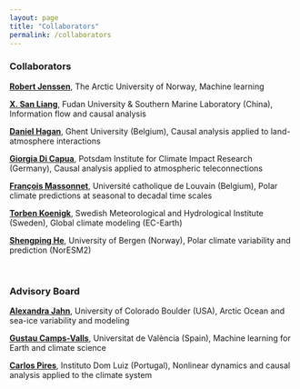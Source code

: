```yaml
---
layout: page
title: "Collaborators"
permalink: /collaborators
---
```


### Collaborators

[**Robert Jenssen**](https://en.uit.no/ansatte/person?p_document_id=41060), The Arctic University of Norway, Machine learning

[**X. San Liang**](https://aos.fudan.edu.cn/44/ae/c14809a410798/page.htm), Fudan University & Southern Marine Laboratory (China), Information flow and causal analysis

[**Daniel Hagan**](https://www.ugent.be/bw/environment/en/research/h-cel/staff/daniel-hagan.htm), Ghent University (Belgium), Causal analysis applied to land-atmosphere interactions

[**Giorgia Di Capua**](https://www.pik-potsdam.de/members/dicapua), Potsdam Institute for Climate Impact Research (Germany), Causal analysis applied to atmospheric teleconnections

[**François Massonnet**](https://www.elic.ucl.ac.be/index.php?id=73), Université catholique de Louvain (Belgium), Polar climate predictions at seasonal to decadal time scales

[**Torben Koenigk**](https://www.smhi.se/en/research/research-units/climate-research-at-the-rossby-centre/contact-us-at-the-rossby-centre/torben-koenigk), Swedish Meteorological and Hydrological Institute (Sweden), Global climate modeling (EC-Earth)

[**Shengping He**](https://www4.uib.no/en/find-employees/Shengping.He), University of Bergen (Norway), Polar climate variability and prediction (NorESM2)

&ensp;

### Advisory Board

[**Alexandra Jahn**](https://www.colorado.edu/instaar/alexandra-jahn), University of Colorado Boulder (USA), Arctic Ocean and sea-ice variability and modeling

[**Gustau Camps-Valls**](https://www.uv.es/gcamps/), Universitat de València (Spain), Machine learning for Earth and climate science

[**Carlos Pires**](https://idl.ciencias.ulisboa.pt/carlos-a-leitao-pires), Instituto Dom Luiz (Portugal), Nonlinear dynamics and causal analysis applied to the climate system
